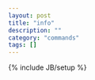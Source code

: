 ```yaml
---
layout: post
title: "info"
description: ""
category: "commands"
tags: []
---
```

{% include JB/setup %}

